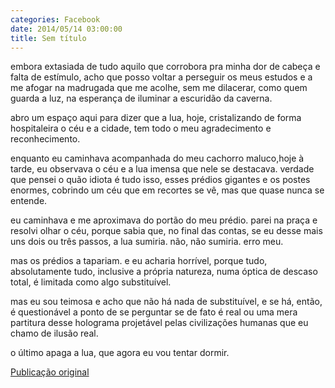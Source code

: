 ```yaml
---
categories: Facebook
date: 2014/05/14 03:00:00
title: Sem título
---
```


embora extasiada de tudo aquilo que corrobora pra minha dor de cabeça e falta de estímulo, acho que posso voltar a perseguir os meus estudos e a me afogar na madrugada que me acolhe, sem me dilacerar, como quem guarda a luz, na esperança de iluminar a escuridão da caverna.

abro um espaço aqui para dizer que a lua, hoje, cristalizando de forma hospitaleira o céu e a cidade, tem todo o meu agradecimento e reconhecimento.

enquanto eu caminhava acompanhada do meu cachorro maluco,hoje à tarde, eu observava o céu e a lua imensa que nele se destacava. verdade que pensei o quão idiota é tudo isso, esses prédios gigantes e os postes enormes, cobrindo um céu que em recortes se vê, mas que quase nunca se entende.

eu caminhava e me aproximava do portão do meu prédio. parei na praça e resolvi olhar o céu, porque sabia que, no final das contas, se eu desse mais uns dois ou três passos, a lua sumiria. não, não sumiria. erro meu.

mas os prédios a tapariam. e eu acharia horrível, porque tudo, absolutamente tudo, inclusive a própria natureza, numa óptica de descaso total, é limitada como algo substituível.

mas eu sou teimosa e acho que não há nada de substituível, e se há, então, é questionável a ponto de se perguntar se de fato é real ou uma mera partitura desse holograma projetável pelas civilizações humanas que eu chamo de ilusão real.

o último apaga a lua, que agora eu vou tentar dormir.

[Publicação original](https://www.facebook.com/permalink.php?story_fbid=1423255837944780&id=1418031755133855)
